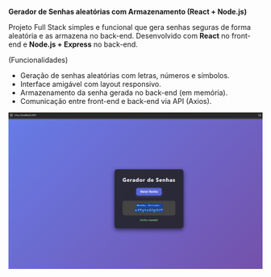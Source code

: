 **Gerador de Senhas aleatórias com Armazenamento (React + Node.js)**

Projeto Full Stack simples e funcional que gera senhas seguras de forma aleatória e as armazena no back-end. Desenvolvido com **React** no front-end e **Node.js + Express** no back-end.

 (Funcionalidades)

- Geração de senhas aleatórias com letras, números e símbolos.
- Interface amigável com layout responsivo.
- Armazenamento da senha gerada no back-end (em memória).
- Comunicação entre front-end e back-end via API (Axios).



![Visual do App](screenshot.png)
